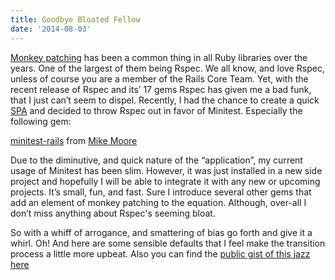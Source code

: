 ```yaml
---
title: Goodbye Bloated Fellow
date: '2014-08-03'
---
```


[Monkey patching][1] has been a common thing in all Ruby libraries over the years. One of the largest of them being Rspec. We all know, and love Rspec, unless of course you are a member of the Rails Core Team. Yet, with the recent release of Rspec and its’ 17 gems Rspec has given me a bad funk, that I just can’t seem to dispel. Recently, I had the chance to create a quick [SPA][3] and decided to throw Rspec out in favor of Minitest. Especially the following gem:

[minitest-rails][2] from [Mike Moore][4]

Due to the diminutive, and quick nature of the “application”, my current usage of Minitest has been slim. However, it was just installed in a new side project and hopefully I will be able to integrate it with any new or upcoming projects. It’s small, fun, and fast. Sure I introduce several other gems that add an element of monkey patching to the equation. Although, over-all I don’t miss anything about Rspec's seeming bloat.

So with a whiff of arrogance, and smattering of bias go forth and give it a whirl. Oh! And here are some sensible defaults that I feel make the transition process a little more upbeat. Also you can find the [public gist of this jazz here][5]

<script src="https://gist.github.com/braidn/b713c87758b3d62c4002.js"></script>


[1]: https://www.everlane.com/
[2]: http://rubygems.org/gems/minitest-rails
[3]: http://en.wikipedia.org/wiki/Single-page_application
[4]: https://twitter.com/blowmage
[5]: https://gist.github.com/braidn/b713c87758b3d62c4002
